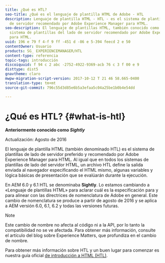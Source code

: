 ```yaml
---
title: ¿Qué es HTL?
seo-title: ¿Qué es el lenguaje de plantilla HTML de Adobe - HTL
description: Lenguaje de plantilla HTML - HTL - es el sistema de plantillas de lado
  de servidor recomendado por Adobe Experience Manager para HTML.
seo-description: El lenguaje de plantillas HTML, también conocido como HTL, es el
  sistema de plantillas del lado de servidor recomendado por Adobe Experience Manager
  para HTML.
uuid: 196 e 79 f 4-f 9 ff -451 d -86 e 5-394 feecd 2 e 50
contentOwner: Usuario
products: SG_ EXPERIENCEMANAGER/HTL
content-type: referencia
topic-tags: introducción
discoiquuid: f 94 c 2 abc -2752-4922-9369-acb 76 c 3 f 00 e 9
disttype: dist5
gnavtheme: claro
mwpw-migration-script-version: 2017-10-12 T 21 46 58.665-0400
translation-type: tm+mt
source-git-commit: 796c55d3d85e6b5a3efaa5c04a25be1b0b4e54dd

---
```



# ¿Qué es HTL? {#what-is-htl}

**Anteriormente conocido como *Sightly***

Actualización: Agosto de 2016

El lenguaje de plantilla HTML (también denominado HTL) es el sistema de plantillas de lado de servidor preferido y recomendado por Adobe Experience Manager para HTML. Al igual que en todos los sistemas de plantillas de lado del servidor HTML, un archivo HTL define la salida enviada al navegador especificando el HTML mismo, algunas variables y lógica básicas de presentación que se evalúarán durante la ejecución.

En AEM 6.0 y 6.1 HTL se denominaba **Sightly**. Lo estamos cambiando a «Lenguaje de plantillas HTML» para aclarar cuál es la especificación para y para alinear con las directrices de nomenclatura de Adobe en general. Este cambio de nomenclatura se produce a partir de agosto de 2016 y se aplica a AEM versión 6.0, 6.1, 6.2 y todas las versiones futuras.

>[!NOTE]
>
>Este cambio de nombre no afecta al código ni a la API, por lo tanto la compatibilidad no se ve afectada. Para obtener más información, consulte el artículo del blog sobre Experience Matters, que profundiza en el cambio de nombre.

Para obtener más información sobre HTL y un buen lugar para comenzar es nuestra guía oficial [de introducción a HTML (HTL)](overview.md).
